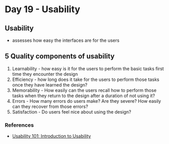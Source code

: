 # Day 19 - Usability

## Usability

- assesses how easy the interfaces are for the users

## 5 Quality components of usability

1. Learnability - how easy is it for the users to perform the basic tasks first time they encounter the design
2. Efficiency - how long does it take for the users to perform those tasks once they have learned the design?
3. Memorability - How easily can the users recall how to perform those tasks when they return to the design after a duration of not using it?
4. Errors - How many errors do users make? Are they severe? How easily can they recover from those errors?
5. Satisfaction - Do users feel nice about using the design?

### References

- [Usability 101: Introduction to Usability](https://www.nngroup.com/articles/usability-101-introduction-to-usability/)